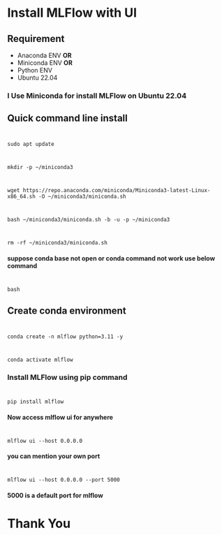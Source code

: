 #  Install MLFlow with UI 
## Requirement 
* Anaconda ENV **OR** 
* Miniconda ENV **OR**
* Python ENV  
* Ubuntu 22.04
### I Use Miniconda for install MLFlow on Ubuntu 22.04

## Quick command line install
#
    sudo apt update 
# 
    mkdir -p ~/miniconda3
# 
    wget https://repo.anaconda.com/miniconda/Miniconda3-latest-Linux-x86_64.sh -O ~/miniconda3/miniconda.sh
# 
    bash ~/miniconda3/miniconda.sh -b -u -p ~/miniconda3
# 
    rm -rf ~/miniconda3/miniconda.sh

#### suppose conda base not open or conda command not work use below command 
# 
    bash 

## Create conda environment 
#
    conda create -n mlflow python=3.11 -y 
# 
    conda activate mlflow 
### Install MLFlow using pip command 
#
    pip install mlflow 
#### Now access mlflow ui for anywhere 
#
    mlflow ui --host 0.0.0.0 
#### you can mention your own port 
#
    mlflow ui --host 0.0.0.0 --port 5000
#### 5000 is a default port for mlflow 
#                   Thank You 